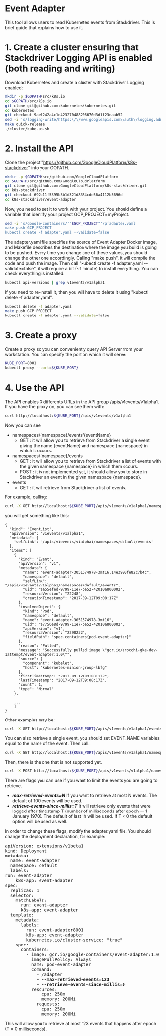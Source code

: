 # Event Adapter
This tool allows users to read Kubernetes events from Stackdriver. This is  brief guide that explains how to use it.

# 1. Create a cluster ensuring that Stackdriver Logging API is enabled (both reading and writing)

Download Kubernetes and create a cluster with Stackdriver Logging enabled:
```sh
mkdir -p $GOPATH/src/k8s.io
cd $GOPATH/src/k8s.io
git clone git@github.com:kubernetes/kubernetes.git
cd kubernetes
git checkout 9aef242a4c1e423270488206670d3d1f23eaab52
sed -i 's/logging-write/https:\/\/www.googleapis.com\/auth\/logging.admin/g' cluster/gce/config-common.sh
make quick-release
./cluster/kube-up.sh
```

# 2. Install the API

Clone the project "https://github.com/GoogleCloudPlatform/k8s-stackdriver" into your GOPATH.
```sh
mkdir -p $GOPATH/src/github.com/GoogleCloudPlatform
cd $GOPATH/src/github.com/GoogleCloudPlatform
git clone git@github.com:GoogleCloudPlatform/k8s-stackdriver.git
cd k8s-stackdriver
git checkout 692c11f5395b3b1d321d8384cde56a4112b5696d
cd k8s-stackdriver/event-adapter
```
Now, you need to set it to work with your project. You should define a variable that identify your project GCP_PROJECT=myProject.
```sh
sed -i 's/google-containers/'"$GCP_PROJECT"'/g’adapter.yaml
make push GCP_PROJECT
kubectl create -f adapter.yaml --validate=false
```
The adapter.yaml file specifies the source of Event Adapter Docker image, and Makefile describes the destination where the image you build is going to be pushed.
Every time you change one of these values, you should change the other one accordingly.
Calling "make push", it will compile the code and push the image.
Then call "kubectl create -f adapter.yaml --validate=false", it will require a bit (~1 minute) to install everything.
You can check everything is installed:
```sh
kubectl api-versions | grep v1events/v1alpha1
```
If you need to re-install it, then you will have to delete it using "kubectl delete -f adapter.yaml".
```sh
kubectl delete -f adapter.yaml
make push GCP_PROJECT
kubectl create -f adapter.yaml --validate=false
```

# 3. Create a proxy
Create a proxy so you can conveniently query API Server from your workstation. You can specify the port on which it will serve:
```sh
KUBE_PORT=8001
kubectl proxy --port=${KUBE_PORT}
```

# 4. Use the API
The API enables 3 differents URLs in the API group /apis/v1events/v1alpha1. If you have the proxy on, you can see them with:
```sh
curl http://localhost:${KUBE_PORT}/apis/v1events/v1alpha1
```
Now you can see:
* namespaces/{namespace}/events/{eventName}
    * GET : it will allow you to retrieve from Stackdriver a single event giving the name {eventName} and namespace {namespace} in which it occurs.
 * namespaces/{namespace}/events
    * GET : it will allow you to retrieve from Stackdriver a list of events with the given namespace {namespace} in which them occurs.
    * POST : it is not implemented yet, it should allow you to store in Stackdriver an event in the given namespace {namespace}.
 * events
    * GET : it will retrieve from Stackdriver a list of events.

For example, calling:
 ```sh
curl -X GET http://localhost:${KUBE_PORT}/apis/v1events/v1alpha1/namespaces/default/events
 ```
you will get something like this:
```
{
  "kind": "EventList",
  "apiVersion": "v1events/v1alpha1",
  "metadata": {
	"selfLink": "/apis/v1events/v1alpha1/namespaces/default/events"
  },
  "items": [
	{
	  "kind": "Event",
	  "apiVersion": "v1",
	  "metadata": {
		"name": "event-adapter-3051674978-3mt16.14e3920fe82c7b4c",
		"namespace": "default",
		"selfLink": "/apis/v1events/v1alpha1/namespaces/default/events",
		"uid": "ea55efed-9799-11e7-be52-42010a800002",
		"resourceVersion": "22248",
		"creationTimestamp": "2017-09-12T09:08:17Z"
	  },
	  "involvedObject": {
		"kind": "Pod",
		"namespace": "default",
		"name": "event-adapter-3051674978-3mt16",
		"uid": "e7756e8d-9799-11e7-be52-42010a800002",
		"apiVersion": "v1",
		"resourceVersion": "2290232",
		"fieldPath": "spec.containers{pod-event-adapter}"
	  },
	  "reason": "Pulled",
	  "message": "Successfully pulled image \"gcr.io/erocchi-gke-dev-1attempt/event-adapter:1.0\"",
	  "source": {
		"component": "kubelet",
		"host": "kubernetes-minion-group-lbfg"
	  },
	  "firstTimestamp": "2017-09-12T09:08:17Z",
	  "lastTimestamp": "2017-09-12T09:08:17Z",
	  "count": 1,
	  "type": "Normal"
	},

	...
	]
}
```
Other examples may be:
```sh
curl -X GET http://localhost:${KUBE_PORT}/apis/v1events/v1alpha1/events
```
You can also retrieve a single event, you should set EVENT_NAME variables equal to the name of the event. Then call:
```sh
curl -X GET http://localhost:${KUBE_PORT}/apis/v1events/v1alpha1/namespaces/default/events/$EVENT_NAME
```
Then, there is the one that is not supported yet.
```sh
curl -X POST http://localhost:${KUBE_PORT}/apis/v1events/v1alpha1/namespaces/default/events
```
There are flags you can use if you want to limit the events you are going to retrieve.
* ***max-retrieved-events=N***
If you want to retrieve at most N events. The default of 100 events will be used.
* ***retrieve-events-since-millis=T***
It will retrieve only events that were logged after timestamp T (number of milliseconds after epoch -- 1 January 1970). The default of last 1h will be used.
If T < 0 the default option will be used as well.

In order to change these flags, modify the adapter.yaml file.
You should change the deployment declaration, for example:
<pre>
apiVersion: extensions/v1beta1
kind: Deployment
metadata:
  name: event-adapter
  namespace: default
  labels:
run: event-adapter
	k8s-app: event-adapter
spec:
  replicas: 1
  selector:
	matchLabels:
	  run: event-adapter
	  k8s-app: event-adapter
  template:
	metadata:
	  labels:
		run: event-adapter8001
		k8s-app: event-adapter
		kubernetes.io/cluster-service: "true"
	spec:
	  containers:
		- image: gcr.io/google-containers/event-adapter:1.0
		  imagePullPolicy: Always
		  name: pod-event-adapter
		  command:
		    - /adapter
		    <b>- --max-retrieved-events=123
		    - --retrieve-events-since-millis=0 </b>
		  resources:
 		      cpu: 250m
		      memory: 200Mi
		    requests:
		      cpu: 250m
		      memory: 200Mi
</pre>
This will allow you to retrieve at most 123 events that happens after epoch (T = 0 milliseconds).

